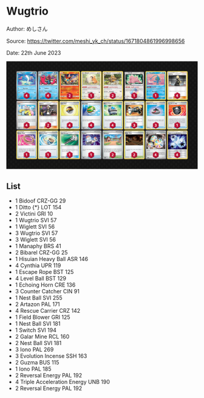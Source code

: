 # Wugtrio

Author: めしさん

Source: <https://twitter.com/meshi_yk_ch/status/1671804861996998656>

Date: 22th June 2023

![decklist](../../images/PAL/Wugtrio/3-%20Wugtrio.png)

## List

* 1 Bidoof CRZ-GG 29
* 1 Ditto {*} LOT 154
* 2 Victini GRI 10
* 1 Wugtrio SVI 57
* 1 Wiglett SVI 56
* 3 Wugtrio SVI 57
* 3 Wiglett SVI 56
* 1 Manaphy BRS 41
* 2 Bibarel CRZ-GG 25
* 1 Hisuian Heavy Ball ASR 146
* 4 Cynthia UPR 119
* 1 Escape Rope BST 125
* 4 Level Ball BST 129
* 1 Echoing Horn CRE 136
* 3 Counter Catcher CIN 91
* 1 Nest Ball SVI 255
* 2 Artazon PAL 171
* 4 Rescue Carrier CRZ 142
* 1 Field Blower GRI 125
* 1 Nest Ball SVI 181
* 1 Switch SVI 194
* 2 Galar Mine RCL 160
* 2 Nest Ball SVI 181
* 3 Iono PAL 269
* 3 Evolution Incense SSH 163
* 2 Guzma BUS 115
* 1 Iono PAL 185
* 2 Reversal Energy PAL 192
* 4 Triple Acceleration Energy UNB 190
* 2 Reversal Energy PAL 192

